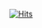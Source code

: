 [![Hits](https://hits.seeyoufarm.com/api/count/incr/badge.svg?url=https%3A%2F%2Fgithub.com%2F94chl%2FYRKmovie.git&count_bg=%2379C83D&title_bg=%23555555&icon=&icon_color=%23E7E7E7&title=hits&edge_flat=false)](https://hits.seeyoufarm.com)
